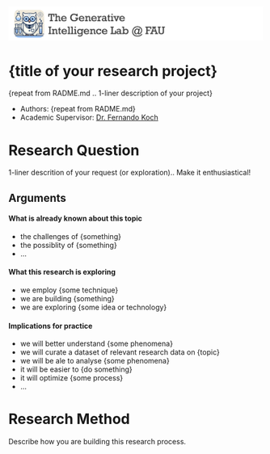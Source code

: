 ![GenI-banner](https://github.com/GenILab-FAU/GenILab-FAU.github.io/blob/ba6e5e07f4669d4de7342c401971ff65c331b4f4/images/geni-lab-banner.png)

# {title of your research project}

{repeat from RADME.md .. 1-liner description of your project}

<!-- WHEN APPLICABLE, REMOVE THE COMMENT MARK AND COMPLETE
This is an Special Assignment (SA01) under the BEYOND Education program, part of [The Generative Intelligence LAB@FAU](https://github.com/GenILab-FAU)
-->

* Authors: {repeat from RADME.md}
* Academic Supervisor: [Dr. Fernando Koch](http://www.fernandokoch.me)

  
# Research Question 

1-liner descrition of your request (or exploration).. Make it enthusiastical!

## Arguments

#### What is already known about this topic

* the challenges of {something}
* the possiblity of {something}
* ...

#### What this research is exploring

<!-- Free-format; use the topics that are applicable to your exploration  -->

* we employ {some technique}
* we are building {something}
* we are exploring {some idea or technology}

#### Implications for practice

<!-- Free-format; use the topics that are applicable to your exploration  -->

* we will better understand {some phenomena}
* we will curate a dataset of relevant research data on {topic}
* we will be ale to analyse {some phenomena}
* it will be easier to {do something}
* it will optimize {some process}
* ...

# Research Method

Describe how you are building this research process.


